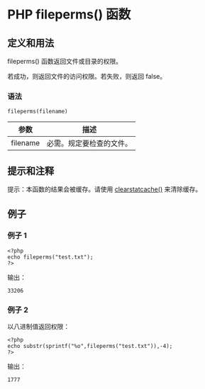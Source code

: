 # PHP fileperms() 函数



## 定义和用法

fileperms() 函数返回文件或目录的权限。

若成功，则返回文件的访问权限。若失败，则返回 false。

### 语法

```
fileperms(filename)
```

| 参数 | 描述 |
| --- | --- |
| filename | 必需。规定要检查的文件。 |

## 提示和注释

提示：本函数的结果会被缓存。请使用 [clearstatcache()](/php/func_filesystem_clearstatcache.asp "PHP clearstatcache() 函数") 来清除缓存。

## 例子

### 例子 1

```
<?php
echo fileperms("test.txt");
?>
```

输出：

```
33206
```

### 例子 2

以八进制值返回权限：

```
<?php
echo substr(sprintf("%o",fileperms("test.txt")),-4);
?>
```

输出：

```
1777
```



